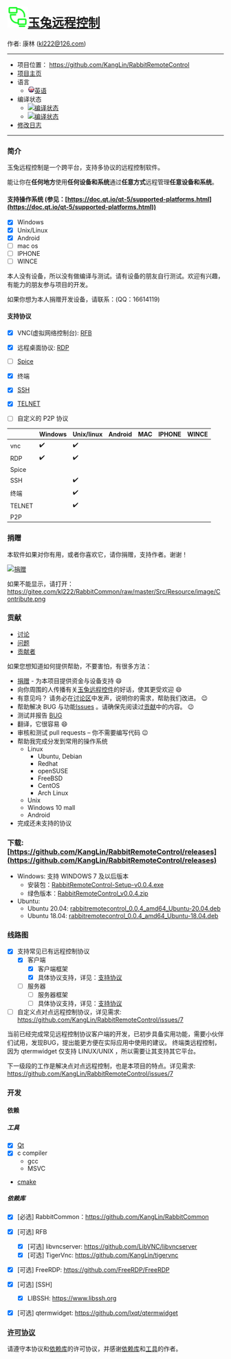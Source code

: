 # <img src="App/Resource/Image/App.png" width="48" height="48" />[玉兔远程控制](https://github.com/KangLin/RabbitRemoteControl)

作者: 康林 (kl222@126.com)

-----------------------------------------------------------------------

- 项目位置： https://github.com/KangLin/RabbitRemoteControl
- [项目主页](https://kanglin.github.io/RabbitRemoteControl/)
- 语言
  - [<img src="Resource/Image/English.png" alt="英语" title="英语" width="16" height="16" />英语](README.md)
- 编译状态
  - [![编译状态](https://github.com/KangLin/RabbitRemoteControl/workflows/CMake/badge.svg)](https://github.com/KangLin/RabbitRemoteControl/workflows/CMake/badge.svg)
  - [![编译状态](https://ci.appveyor.com/api/projects/status/jai7jf3xr2vb44q8?svg=true)](https://ci.appveyor.com/project/KangLin/rabbitremotecontrol)
- [修改日志](ChangeLog_zh_CN.md)

-----------------------------------------------------------------------
### 简介
玉兔远程控制是一个跨平台，支持多协议的远程控制软件。

能让你在**任何地方**使用**任何设备和系统**通过**任意方式**远程管理**任意设备和系统**。

#### 支持操作系统 (参见：[https://doc.qt.io/qt-5/supported-platforms.html](https://doc.qt.io/qt-5/supported-platforms.html))
- [x] Windows
- [x] Unix/Linux
- [x] Android
- [ ] mac os
- [ ] IPHONE
- [ ] WINCE

本人没有设备，所以没有做编译与测试。请有设备的朋友自行测试。欢迎有兴趣，有能力的朋友参与项目的开发。

如果你想为本人捐赠开发设备，请联系：(QQ：16614119)

#### 支持协议
- [x] VNC(虚拟网络控制台): [RFB](https://github.com/rfbproto/rfbproto)
- [x] 远程桌面协议: [RDP](https://github.com/FreeRDP/FreeRDP/wiki/Reference-Documentation)
- [ ] [Spice](https://www.spice-space.org/)
- [x] 终端
- [x] [SSH]()
- [x] [TELNET]()
- [ ] 自定义的 P2P 协议


|        |Windows           |Unix/linux        |Android           |MAC               |IPHONE            |WINCE             |
|--------|------------------|------------------|------------------|------------------|------------------|------------------|
|vnc     |:heavy_check_mark:|:heavy_check_mark:|                  |                  |                  |                  |
|RDP     |:heavy_check_mark:|:heavy_check_mark:|                  |                  |                  |                  |
|Spice   |                  |                  |                  |                  |                  |                  |
|SSH     |                  |:heavy_check_mark:|                  |                  |                  |                  |
|终端     |                  |:heavy_check_mark:|                  |                  |                  |                  |
|TELNET  |                  |:heavy_check_mark:|                  |                  |                  |                  |
|P2P     |                  |                  |                  |                  |                  |                  |


### 捐赠
本软件如果对你有用，或者你喜欢它，请你捐赠，支持作者。谢谢！

[![捐赠](https://gitee.com/kl222/RabbitCommon/raw/master/Src/Resource/image/Contribute.png "捐赠")](https://gitee.com/kl222/RabbitCommon/raw/master/Src/Resource/image/Contribute.png "捐赠") 

如果不能显示，请打开：
https://gitee.com/kl222/RabbitCommon/raw/master/Src/Resource/image/Contribute.png

### 贡献

- [讨论](https://github.com/KangLin/RabbitRemoteControl/discussions)
- [问题](https://github.com/KangLin/RabbitRemoteControl/issues)
- [贡献者](https://github.com/KangLin/RabbitRemoteControl/graphs/contributors)

如果您想知道如何提供帮助，不要害怕，有很多方法：

* [捐赠](#捐赠) - 为本项目提供资金与设备支持 :smile:
* 向你周围的人传播有关[玉兔远程控件](https://github.com/KangLin/RabbitRemoteControl)的好话，使其更受欢迎 :smile:
* 有意见吗？ 请务必在[讨论区](https://github.com/KangLin/RabbitRemoteControl/discussions)中发声，说明你的需求，帮助我们改进。 :wink:
* 帮助解决 BUG 与功能[Issues](https://github.com/KangLin/RabbitRemoteControl/issues) 。请确保先阅读过[贡献](#贡献)中的内容。 :wink:
* 测试并报告 [BUG](https://github.com/KangLin/RabbitRemoteControl/issues)
* 翻译，它很容易 :smile:
* 审核和测试 pull requests – 你不需要编写代码 :wink:
* 帮助我完成分发到常用的操作系统
  - Linux
    + Ubuntu, Debian
    + Redhat
    + openSUSE
    + FreeBSD
    + CentOS
    + Arch Linux
  - Unix
  - Windows 10 mall
  - Android
* 完成还未支持的协议

### 下载: [https://github.com/KangLin/RabbitRemoteControl/releases](https://github.com/KangLin/RabbitRemoteControl/releases)

- Windows: 支持 WINDOWS 7 及以后版本
  + 安装包：[RabbitRemoteControl-Setup-v0.0.4.exe](https://github.com/KangLin/RabbitRemoteControl/releases/download/v0.0.4/RabbitRemoteControl-Setup-v0.0.4.exe)
  + 绿色版本：[RabbitRemoteControl_v0.0.4.zip](https://github.com/KangLin/RabbitRemoteControl/releases/download/v0.0.4/RabbitRemoteControl_v0.0.4.zip)
- Ubuntu:
  + Ubuntu 20.04: [rabbitremotecontrol_0.0.4_amd64_Ubuntu-20.04.deb](https://github.com/KangLin/RabbitRemoteControl/releases/download/v0.0.4/rabbitremotecontrol_0.0.4_amd64_Ubuntu-20.04.deb)
  + Ubuntu 18.04: [rabbitremotecontrol_0.0.4_amd64_Ubuntu-18.04.deb](https://github.com/KangLin/RabbitRemoteControl/releases/download/v0.0.4/rabbitremotecontrol_0.0.4_amd64_Ubuntu-18.04.deb)

### 线路图
- [x] 支持常见已有远程控制协议
  - [x] 客户端
    - [x] 客户端框架
    - [x] 具体协议支持，详见：[支持协议](#支持协议)
  - [ ] 服务器
    - [ ] 服务器框架
    - [ ] 具体协议支持，详见：[支持协议](#支持协议)
- [ ] 自定义点对点远程控制协议，详见需求: https://github.com/KangLin/RabbitRemoteControl/issues/7

当前已经完成常见远程控制协议客户端的开发，已初步具备实用功能，需要小伙伴们试用，发现BUG，提出能更方便在实际应用中使用的建议。
终端类远程控制，因为 qtermwidget 仅支持 LINUX/UNIX ，所以需要让其支持其它平台。

下一级段的工作是解决点对点远程控制，也是本项目的特点。详见需求: https://github.com/KangLin/RabbitRemoteControl/issues/7

### 开发
#### 依赖
##### 工具
- [x] [Qt](qt.io)
- [x] c compiler
  + gcc
  + MSVC
- [cmake](https://cmake.org/)

##### 依赖库
- [x] [必选] RabbitCommon：https://github.com/KangLin/RabbitCommon
- [x] [可选] RFB
  + [x] [可选] libvncserver: https://github.com/LibVNC/libvncserver
  + [x] [可选] TigerVnc: https://github.com/KangLin/tigervnc
- [x] [可选] FreeRDP: https://github.com/FreeRDP/FreeRDP
- [x] [可选] [SSH]
  + [x] LIBSSH: https://www.libssh.org
- [x] [可选] qtermwidget: https://github.com/lxqt/qtermwidget


### [许可协议](License.md "License.md")
请遵守本协议和[依赖库](#依赖库)的许可协议，并感谢[依赖库](#依赖库)和[工具](#工具)的作者。
